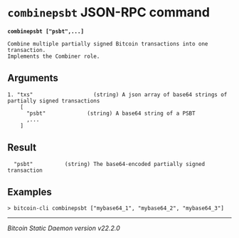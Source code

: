 `combinepsbt` JSON-RPC command
==============================

**`combinepsbt ["psbt",...]`**

```
Combine multiple partially signed Bitcoin transactions into one transaction.
Implements the Combiner role.
```

Arguments
---------

```
1. "txs"                   (string) A json array of base64 strings of partially signed transactions
    [
      "psbt"             (string) A base64 string of a PSBT
      ,...
    ]
```

Result
------

```
  "psbt"          (string) The base64-encoded partially signed transaction
```

Examples
--------

```
> bitcoin-cli combinepsbt ["mybase64_1", "mybase64_2", "mybase64_3"]
```

***

*Bitcoin Static Daemon version v22.2.0*
